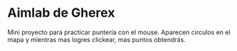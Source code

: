 # Aimlab de Gherex

Mini proyecto para practicar puntería con el mouse. Aparecen circulos en el mapa y mientras mas logres clickear, mas puntos obtendrás.

